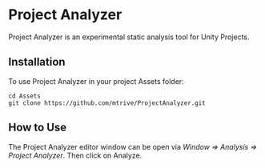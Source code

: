 # Project Analyzer
Project Analyzer is an experimental static analysis tool for Unity Projects.

## Installation
To use Project Analyzer in your project Assets folder:

```
cd Assets
git clone https://github.com/mtrive/ProjectAnalyzer.git
```

## How to Use
The Project Analyzer editor window can be open via *Window => Analysis => Project Analyzer*.
Then click on Analyze.